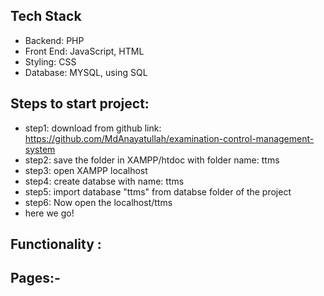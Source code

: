 ## Tech Stack

- Backend: PHP
- Front End: JavaScript, HTML
- Styling: CSS
- Database: MYSQL, using SQL

## Steps to start project:
- step1: download from github link: https://github.com/MdAnayatullah/examination-control-management-system
- step2: save the folder in XAMPP/htdoc with folder name: ttms
- step3: open XAMPP localhost
- step4: create databse with name: ttms
- step5: import database "ttms" from databse folder of the project
- step6: Now open the localhost/ttms
- here we go!

## Functionality :



## Pages:-




